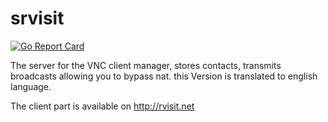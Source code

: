 # srvisit
[![Go Report Card](https://goreportcard.com/badge/github.com/vaizmanai/srvisit)](https://goreportcard.com/report/github.com/vaizmanai/srvisit)

The server for the VNC client manager, stores contacts, transmits broadcasts allowing you to bypass nat.
this Version is translated to english language.

The client part is available on http://rvisit.net
